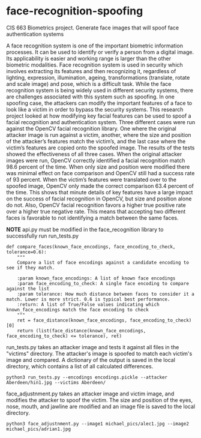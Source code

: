 # face-recognition-spoofing
CIS 663 Biometrics project.  Generate face images that will spoof face authentication systems

A face recognition system is one of the important biometric information processes. It can be used to identify or verify a person from a digital image. Its applicability is easier and working range is larger than the other biometric modalities. Face recognition system is used in security which involves extracting its features and then recognizing it, regardless of lighting, expression, illumination, ageing, transformations (translate, rotate and scale image) and pose, which is a difficult task. While the face recognition system is being widely used in different security systems, there are challenges associated with this system such as spoofing. In one spoofing case, the attackers can modify the important features of a face to look like a victim in order to bypass the security systems. This research project looked at how modifying key facial features can be used to spoof a facial recognition and authentication system.  Three different cases were run against the OpenCV facial recognition library.  One where the original attacker image is run against a victim, another, where the size and position of the attacker’s features match the victim’s, and the last case where the victim’s features are copied onto the spoofed image.  The results of the tests showed the effectiveness of all three cases.  When the original attacker images were run, OpenCV correctly identified a facial recognition match 98.6 percent of the time.  When only size and position were modified there was minimal effect on face comparison and OpenCV still had a success rate of 93 percent.  When the victim’s features were translated over to the spoofed image, OpenCV only made the correct comparison 63.4 percent of the time.  This shows that minute details of key features have a large impact on the success of facial recognition in OpenCV, but size and position alone do not.  Also, OpenCV facial recognition favors a higher true positive rate over a higher true negative rate.  This means that accepting two different faces is favorable to not identifying a match between the same faces.

**NOTE**  api.py must be modified in the face_recognition library to successfully run run_tests.py

```
def compare_faces(known_face_encodings, face_encoding_to_check, tolerance=0.6):
    """
    Compare a list of face encodings against a candidate encoding to see if they match.

    :param known_face_encodings: A list of known face encodings
    :param face_encoding_to_check: A single face encoding to compare against the list
    :param tolerance: How much distance between faces to consider it a match. Lower is more strict. 0.6 is typical best performance.
    :return: A list of True/False values indicating which known_face_encodings match the face encoding to check
    """
    ret = face_distance(known_face_encodings, face_encoding_to_check)[0]
    return (list(face_distance(known_face_encodings, face_encoding_to_check) <= tolerance), ret)
```

run_tests.py takes an attacker image and tests it against all files in the "victims" directory.  The attacker's image is spoofed to match each victim's image and compared.  A dictionary of the output is saved in the local directory, which contains a list of all calculated differences.

```python3 run_tests.py --encodings encodings.pickle --attacker Aberdeen/hin1.jpg --victims Aberdeen/```

face_adjustnment.py takes an attacker image and victim image, and modifies the attacker to spoof the victim.  The size and position of the eyes, nose, mouth, and jawline are modified and an image file is saved to the local directory.

```python3 face_adjustnment.py --image1 michael_pics/alec1.jpg --image2 michael_pics/adrian1.jpg```
